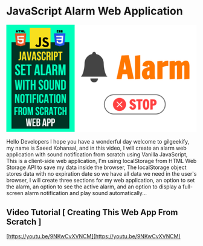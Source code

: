# JavaScript Alarm Web Application

![Thumbnail](https://raw.githubusercontent.com/saeedkohansal/JavaScript-Alarm-Web-Application/main/JavaScript%20Alarm%20Web%20Application.png "Thumbnail")

Hello Developers I hope you have a wonderful day welcome to gilgeekify, my name is Saeed Kohansal, and in this video, I will create an alarm web application with sound notification from scratch using Vanilla JavaScript, This is a client-side web application, I'm using localStorage from HTML Web Storage API to save my data inside the browser, The localStorage object stores data with no expiration date so we have all data we need in the user's browser, I will create three sections for my web application, an option to set the alarm, an option to see the active alarm, and an option to display a full-screen alarm notification and play sound automatically...

## Video Tutorial [ Creating This Web App From Scratch ]
[https://youtu.be/9NKwCvXVNCM](https://youtu.be/9NKwCvXVNCM)
